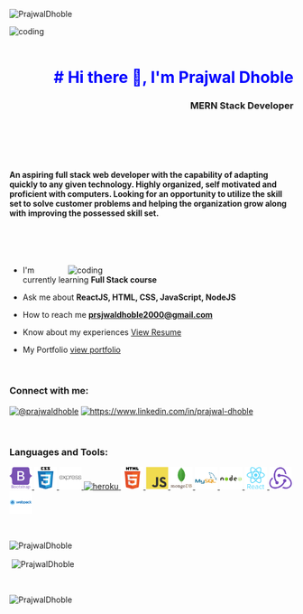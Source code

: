 

<!--
**PrajwalDhoble/PrajwalDhoble** is a ✨ _special_ ✨ repository because its `README.md` (this file) appears on your GitHub profile.

<p><img align="left" src="https://github-readme-stats.vercel.app/api/top-langs?username=prajwaldhoble&show_icons=true&locale=en&layout=compact" alt="prajwaldhoble" /></p>

<!-- <a href="https://medium.com/@prajwaldhoble" target="blank"><img align="center" src="https://raw.githubusercontent.com/rahuldkjain/github-profile-readme-generator/master/src/images/icons/Social/medium.svg" alt="@prajwaldhoble" height="30" width="40" /></a>
 -->
<!-- <a href="https://dev.to/prajwaldhoble" target="blank"><img align="center" src="https://raw.githubusercontent.com/rahuldkjain/github-profile-readme-generator/master/src/images/icons/Social/devto.svg" alt="prajwaldhoble" height="30" width="40" /></a> -->
<p align="left"> <img src="https://komarev.com/ghpvc/?username=PrajwalDhoble&label=Profile%20views&color=0e75b6&style=flat" alt="PrajwalDhoble" /> </p>
<!-- <p align="left"> <a href="https://github.com/ryo-ma/github-profile-trophy"><img src="https://github-profile-trophy.vercel.app/?username=prajwaldhoble" alt="prajwaldhoble" /></a> </p> -->
<img align="left" alt="coding" width="400" src="https://media.istockphoto.com/videos/young-man-cartoon-hd-animation-video-id1030543114?s=640x640"></img>
<br><br>
<h1 style="color:blue" align="right"># Hi there 👋, I'm Prajwal Dhoble</h1>
<h3 align="right">MERN Stack Developer</h3>
<br><br><br>
<br>
<h4>
   An aspiring full stack web
developer with the capability of
adapting quickly to any given
technology. Highly organized, self
motivated and proficient with
computers. Looking for an
opportunity to utilize the skill set
to solve customer problems and
helping the organization grow
along with improving the
possessed skill set.</h4>
<br><br><br>

<img align="right" alt="coding" width="400" src="https://cdn.dribbble.com/users/2401141/screenshots/5487982/developers-gif-showcase.gif"></img>

- I'm currently learning **Full Stack course**

- Ask me about **ReactJS, HTML, CSS, JavaScript, NodeJS**

- How to reach me **prsjwaldhoble2000@gmail.com**

- Know about my experiences [View Resume](https://drive.google.com/file/d/1buuto7u3NF2cIsf6c88MErWzUwFtqLUZ/view?usp=sharing)
- My Portfolio [view portfolio](https://prajwaldhoble1.netlify.app)
<br>
<h3 align="left">Connect with me:</h3>
<p align="left">
   <a href="https://medium.com/@prsjwaldhoble2000" target="blank"><img align="center" src="https://raw.githubusercontent.com/rahuldkjain/github-profile-readme-generator/master/src/images/icons/Social/medium.svg" alt="@prajwaldhoble" height="30" width="40" /></a>
<a href="https://www.linkedin.com/in/prajwal-dhoble" target="blank"><img align="center" src="https://raw.githubusercontent.com/rahuldkjain/github-profile-readme-generator/master/src/images/icons/Social/linked-in-alt.svg" alt="https://www.linkedin.com/in/prajwal-dhoble" height="30" width="40" /></a>
<!-- <a href="https://www.leetcode.com/user" target="blank"><img align="center" src="https://raw.githubusercontent.com/rahuldkjain/github-profile-readme-generator/master/src/images/icons/Social/leet-code.svg" alt="user8069c" height="30" width="40" /></a> -->
</p>
<br>
<h3 align="left">Languages and Tools:</h3>
<p align="left"> <a href="https://getbootstrap.com" target="_blank" rel="noreferrer"> <img src="https://raw.githubusercontent.com/devicons/devicon/master/icons/bootstrap/bootstrap-plain-wordmark.svg" alt="bootstrap" width="40" height="40"/> </a> <a href="https://www.w3schools.com/css/" target="_blank" rel="noreferrer"> <img src="https://raw.githubusercontent.com/devicons/devicon/master/icons/css3/css3-original-wordmark.svg" alt="css3" width="40" height="40"/> </a> <a href="https://expressjs.com" target="_blank" rel="noreferrer"> <img src="https://raw.githubusercontent.com/devicons/devicon/master/icons/express/express-original-wordmark.svg" alt="express" width="40" height="40"/> </a> <a href="https://heroku.com" target="_blank" rel="noreferrer"> <img src="https://www.vectorlogo.zone/logos/heroku/heroku-icon.svg" alt="heroku" width="40" height="40"/> </a> <a href="https://www.w3.org/html/" target="_blank" rel="noreferrer"> <img src="https://raw.githubusercontent.com/devicons/devicon/master/icons/html5/html5-original-wordmark.svg" alt="html5" width="40" height="40"/> </a> <a href="https://developer.mozilla.org/en-US/docs/Web/JavaScript" target="_blank" rel="noreferrer"> <img src="https://raw.githubusercontent.com/devicons/devicon/master/icons/javascript/javascript-original.svg" alt="javascript" width="40" height="40"/> </a> <a href="https://www.mongodb.com/" target="_blank" rel="noreferrer"> <img src="https://raw.githubusercontent.com/devicons/devicon/master/icons/mongodb/mongodb-original-wordmark.svg" alt="mongodb" width="40" height="40"/> </a> <a href="https://www.mysql.com/" target="_blank" rel="noreferrer"> <img src="https://raw.githubusercontent.com/devicons/devicon/master/icons/mysql/mysql-original-wordmark.svg" alt="mysql" width="40" height="40"/> </a> <a href="https://nodejs.org" target="_blank" rel="noreferrer"> <img src="https://raw.githubusercontent.com/devicons/devicon/master/icons/nodejs/nodejs-original-wordmark.svg" alt="nodejs" width="40" height="40"/> </a> <a href="https://reactjs.org/" target="_blank" rel="noreferrer"> <img src="https://raw.githubusercontent.com/devicons/devicon/master/icons/react/react-original-wordmark.svg" alt="react" width="40" height="40"/> </a> <a href="https://redux.js.org" target="_blank" rel="noreferrer"> <img src="https://raw.githubusercontent.com/devicons/devicon/master/icons/redux/redux-original.svg" alt="redux" width="40" height="40"/> </a> <a href="https://webpack.js.org" target="_blank" rel="noreferrer"> <img src="https://raw.githubusercontent.com/devicons/devicon/d00d0969292a6569d45b06d3f350f463a0107b0d/icons/webpack/webpack-original-wordmark.svg" alt="webpack" width="40" height="40"/> </a> </p>
<br>
<p><img align="left" src="https://github-readme-stats.vercel.app/api/top-langs?username=PrajwalDhoble&show_icons=true&locale=en&layout=compact" alt="PrajwalDhoble" /></p>
<br>
<p>&nbsp;<img align="center" src="https://github-readme-stats.vercel.app/api?username=PrajwalDhoble&show_icons=true&locale=en" alt="PrajwalDhoble" /></p>
<br>
<p><img align="center" src="https://github-readme-streak-stats.herokuapp.com/?user=PrajwalDhoble&" alt="PrajwalDhoble" /></p>

